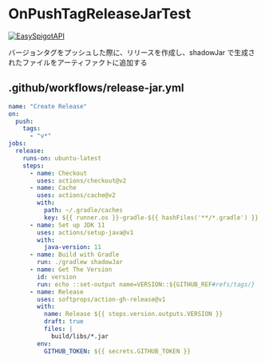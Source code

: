 # OnPushTagReleaseJarTest
[![EasySpigotAPI](https://img.shields.io/badge/EasySpigotAPI-%E2%AC%85-4D4.svg)](https://github.com/sya-ri/EasySpigotAPI)

バージョンタグをプッシュした際に、リリースを作成し、shadowJar で生成されたファイルをアーティファクトに追加する

## .github/workflows/release-jar.yml
```yml
name: "Create Release"
on:
  push:
    tags:
      - "v*"
jobs:
  release:
    runs-on: ubuntu-latest
    steps:
      - name: Checkout
        uses: actions/checkout@v2
      - name: Cache
        uses: actions/cache@v2
        with:
          path: ~/.gradle/caches
          key: ${{ runner.os }}-gradle-${{ hashFiles('**/*.gradle') }}
      - name: Set up JDK 11
        uses: actions/setup-java@v1
        with:
          java-version: 11
      - name: Build with Gradle
        run: ./gradlew shadowJar
      - name: Get The Version
        id: version
        run: echo ::set-output name=VERSION::${GITHUB_REF#refs/tags/}
      - name: Release
        uses: softprops/action-gh-release@v1
        with:
          name: Release ${{ steps.version.outputs.VERSION }}
          draft: true
          files: |
            build/libs/*.jar
        env:
          GITHUB_TOKEN: ${{ secrets.GITHUB_TOKEN }}
```